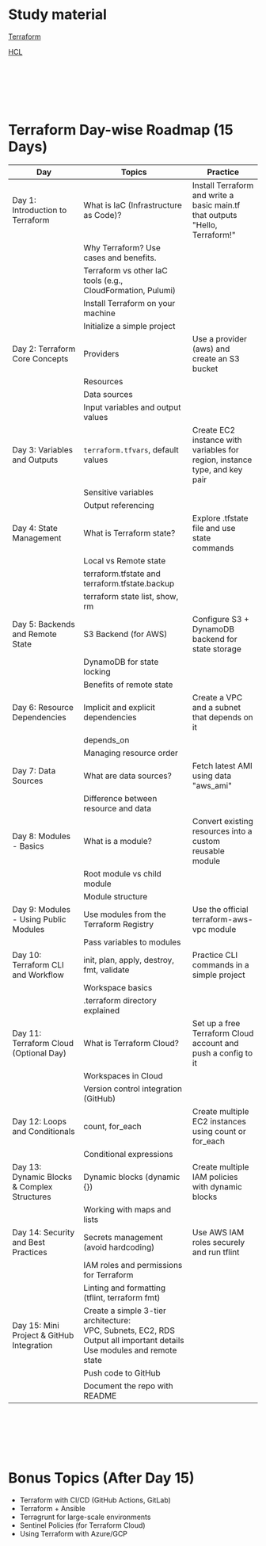 # Study material

[Terraform](https://developer.hashicorp.com/terraform/language)

[HCL](https://developer.hashicorp.com/tutorials)

&nbsp;

&nbsp;

&nbsp;

# Terraform Day-wise Roadmap (15 Days)

| Day                                         | Topics                                                                                                                             | Practice                                                                     |
| ------------------------------------------- | ---------------------------------------------------------------------------------------------------------------------------------- | ---------------------------------------------------------------------------- |
| Day 1: Introduction to Terraform            | What is IaC (Infrastructure as Code)?                                                                                              | Install Terraform and write a basic main.tf that outputs "Hello, Terraform!" |
|                                             | Why Terraform? Use cases and benefits.                                                                                             |
|                                             | Terraform vs other IaC tools (e.g., CloudFormation, Pulumi)                                                                        |
|                                             | Install Terraform on your machine                                                                                                  |
|                                             | Initialize a simple project                                                                                                        |
| Day 2: Terraform Core Concepts              | Providers                                                                                                                          | Use a provider (aws) and create an S3 bucket                                 |
|                                             | Resources                                                                                                                          |
|                                             | Data sources                                                                                                                       |
|                                             | Input variables and output values                                                                                                  |
| Day 3: Variables and Outputs                | `terraform.tfvars`, default values                                                                                                 | Create EC2 instance with variables for region, instance type, and key pair   |
|                                             | Sensitive variables                                                                                                                |
|                                             | Output referencing                                                                                                                 |
| Day 4: State Management                     | What is Terraform state?                                                                                                           | Explore .tfstate file and use state commands                                 |
|                                             | Local vs Remote state                                                                                                              |
|                                             | terraform.tfstate and terraform.tfstate.backup                                                                                     |
|                                             | terraform state list, show, rm                                                                                                     |
| Day 5: Backends and Remote State            | S3 Backend (for AWS)                                                                                                               | Configure S3 + DynamoDB backend for state storage                            |
|                                             | DynamoDB for state locking                                                                                                         |
|                                             | Benefits of remote state                                                                                                           |
| Day 6: Resource Dependencies                | Implicit and explicit dependencies                                                                                                 | Create a VPC and a subnet that depends on it                                 |
|                                             | depends_on                                                                                                                         |
|                                             | Managing resource order                                                                                                            |
| Day 7: Data Sources                         | What are data sources?                                                                                                             | Fetch latest AMI using data "aws_ami"                                        |
|                                             | Difference between resource and data                                                                                               |
| Day 8: Modules - Basics                     | What is a module?                                                                                                                  | Convert existing resources into a custom reusable module                     |
|                                             | Root module vs child module                                                                                                        |
|                                             | Module structure                                                                                                                   |
| Day 9: Modules - Using Public Modules       | Use modules from the Terraform Registry                                                                                            | Use the official terraform-aws-vpc module                                    |
|                                             | Pass variables to modules                                                                                                          |
| Day 10: Terraform CLI and Workflow          | init, plan, apply, destroy, fmt, validate                                                                                          | Practice CLI commands in a simple project                                    |
|                                             | Workspace basics                                                                                                                   |
|                                             | .terraform directory explained                                                                                                     |
| Day 11: Terraform Cloud (Optional Day)      | What is Terraform Cloud?                                                                                                           | Set up a free Terraform Cloud account and push a config to it                |
|                                             | Workspaces in Cloud                                                                                                                |
|                                             | Version control integration (GitHub)                                                                                               |
| Day 12: Loops and Conditionals              | count, for_each                                                                                                                    | Create multiple EC2 instances using count or for_each                        |
|                                             | Conditional expressions                                                                                                            |
| Day 13: Dynamic Blocks & Complex Structures | Dynamic blocks (dynamic {})                                                                                                        | Create multiple IAM policies with dynamic blocks                             |
|                                             | Working with maps and lists                                                                                                        |
| Day 14: Security and Best Practices         | Secrets management (avoid hardcoding)                                                                                              | Use AWS IAM roles securely and run tflint                                    |
|                                             | IAM roles and permissions for Terraform                                                                                            |
|                                             | Linting and formatting (tflint, terraform fmt)                                                                                     |
| Day 15: Mini Project & GitHub Integration   | Create a simple 3-tier architecture: <br>VPC, Subnets, EC2, RDS <br>Output all important details <br> Use modules and remote state |
|                                             | Push code to GitHub                                                                                                                |
|                                             | Document the repo with README                                                                                                      |

&nbsp;

&nbsp;

&nbsp;

# Bonus Topics (After Day 15)

- Terraform with CI/CD (GitHub Actions, GitLab)
- Terraform + Ansible
- Terragrunt for large-scale environments
- Sentinel Policies (for Terraform Cloud)
- Using Terraform with Azure/GCP
